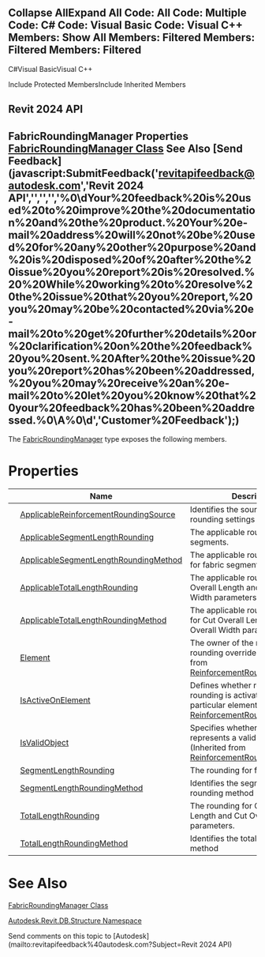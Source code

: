 ﻿

Collapse AllExpand All Code: All Code: Multiple Code: C# Code: Visual Basic Code: Visual C++  Members: Show All Members: Filtered Members: Filtered Members: Filtered   
---  
  
C#Visual BasicVisual C++

Include Protected MembersInclude Inherited Members

Revit 2024 API  
---  
FabricRoundingManager Properties  
[FabricRoundingManager Class](6a6324cc-a18c-b883-1b1f-f2ad37147842.md) See Also [Send Feedback](javascript:SubmitFeedback\('revitapifeedback@autodesk.com','Revit 2024 API','','','','%0\\dYour%20feedback%20is%20used%20to%20improve%20the%20documentation%20and%20the%20product.%20Your%20e-mail%20address%20will%20not%20be%20used%20for%20any%20other%20purpose%20and%20is%20disposed%20of%20after%20the%20issue%20you%20report%20is%20resolved.%20%20While%20working%20to%20resolve%20the%20issue%20that%20you%20report,%20you%20may%20be%20contacted%20via%20e-mail%20to%20get%20further%20details%20or%20clarification%20on%20the%20feedback%20you%20sent.%20After%20the%20issue%20you%20report%20has%20been%20addressed,%20you%20may%20receive%20an%20e-mail%20to%20let%20you%20know%20that%20your%20feedback%20has%20been%20addressed.%0\\A%0\\d','Customer%20Feedback'\);)  
---  
  
The [FabricRoundingManager](6a6324cc-a18c-b883-1b1f-f2ad37147842.md) type exposes the following members.

# Properties

|  | Name | Description |
| --- | --- | --- |
|  | [ApplicableReinforcementRoundingSource](183be200-494b-5add-c086-d4e57e08d64f.md) | Identifies the source of the rounding settings for this element. |
|  | [ApplicableSegmentLengthRounding](5d9f35bb-637d-8b8b-c2e5-816d08feea36.md) | The applicable rounding for fabric segments. |
|  | [ApplicableSegmentLengthRoundingMethod](2b268449-e8ff-ffe4-a0f0-aa025c684524.md) | The applicable rounding method for fabric segments. |
|  | [ApplicableTotalLengthRounding](07e33ef6-56d4-fd21-559e-816a3dfb2a10.md) | The applicable rounding for Cut Overall Length and Cut Overall Width parameters. |
|  | [ApplicableTotalLengthRoundingMethod](404cde5c-2e56-eeeb-5844-0cc34d4d15da.md) | The applicable rounding method for Cut Overall Length and Cut Overall Width parameters. |
|  | [Element](19607a51-5b44-f2a0-7a6a-9aabde232d6e.md) | The owner of the reinforcement rounding overrides.  (Inherited from [ReinforcementRoundingManager](35970bc8-fcb2-42f9-fb6f-38ca919e5e2d.md).) |
|  | [IsActiveOnElement](c4210861-6b33-b2e4-8e1f-2684734eb770.md) | Defines whether reinforcement rounding is activated for the particular element.  (Inherited from [ReinforcementRoundingManager](35970bc8-fcb2-42f9-fb6f-38ca919e5e2d.md).) |
|  | [IsValidObject](d5e55a5e-7ced-d29d-5801-2fa7317fb055.md) | Specifies whether the .NET object represents a valid Revit entity.  (Inherited from [ReinforcementRoundingManager](35970bc8-fcb2-42f9-fb6f-38ca919e5e2d.md).) |
|  | [SegmentLengthRounding](204bff41-9ab8-9d1b-f1ff-b84390f43f51.md) | The rounding for fabric segments. |
|  | [SegmentLengthRoundingMethod](2689ef37-0b7a-5f2e-fe73-dac3744ead1f.md) | Identifies the segment length rounding method |
|  | [TotalLengthRounding](0f6f6d3f-3563-34e5-ee5b-8c8293df0aa0.md) | The rounding for Cut Overall Length and Cut Overall Width parameters. |
|  | [TotalLengthRoundingMethod](16f423e8-39d9-e178-18a6-a4488087a7d7.md) | Identifies the total length rounding method |
  
# See Also

[FabricRoundingManager Class](6a6324cc-a18c-b883-1b1f-f2ad37147842.md)

[Autodesk.Revit.DB.Structure Namespace](d586b341-f687-9d90-e96d-255806b7d4fc.md)

Send comments on this topic to [Autodesk](mailto:revitapifeedback%40autodesk.com?Subject=Revit 2024 API)